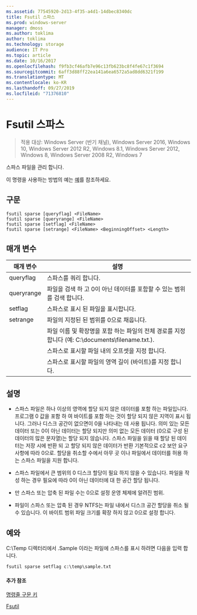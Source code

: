 ```yaml
---
ms.assetid: 77545920-2d13-4f35-a4d1-14dbec8340dc
title: Fsutil 스파스
ms.prod: windows-server
manager: dmoss
ms.author: toklima
author: toklima
ms.technology: storage
audience: IT Pro
ms.topic: article
ms.date: 10/16/2017
ms.openlocfilehash: f9fb3cf46afb7e96c13fb623bc8f4fe67c1f3694
ms.sourcegitcommit: 6aff3d88ff22ea141a6ea6572a5ad8dd6321f199
ms.translationtype: MT
ms.contentlocale: ko-KR
ms.lasthandoff: 09/27/2019
ms.locfileid: "71376810"
---
```

# <a name="fsutil-sparse"></a>Fsutil 스파스
>적용 대상: Windows Server (반기 채널), Windows Server 2016, Windows 10, Windows Server 2012 R2, Windows 8.1, Windows Server 2012, Windows 8, Windows Server 2008 R2, Windows 7

스파스 파일을 관리 합니다.

이 명령을 사용하는 방법의 예는 [예](#BKMK_examples)를 참조하세요.

## <a name="syntax"></a>구문

```
fsutil sparse [queryflag] <FileName>
fsutil sparse [queryrange] <FileName>
fsutil sparse [setflag] <FileName>
fsutil sparse [setrange] <FileName> <BeginningOffset> <Length>
```

## <a name="parameters"></a>매개 변수

|     매개 변수     |                                                    설명                                                    |
|-------------------|-------------------------------------------------------------------------------------------------------------------|
|     queryflag     |                                                  스파스를 쿼리 합니다.                                                  |
|    queryrange     |                        파일을 검색 하 고 0이 아닌 데이터를 포함할 수 있는 범위를 검색 합니다.                        |
|      setflag      |                                        스파스로 표시 된 파일을 표시합니다.                                        |
|     setrange      |                                   파일의 지정된 된 범위를 0으로 채웁니다.                                   |
|    <FileName>     | 파일 이름 및 확장명을 포함 하는 파일의 전체 경로를 지정 합니다 (예: C:\documents\filename.txt.). |
| <BeginningOffset> |                              스파스로 표시할 파일 내의 오프셋을 지정 합니다.                              |
|     <Length>      |                 스파스로 표시할 파일의 영역 길이 (바이트)를 지정 합니다.                 |

## <a name="remarks"></a>설명

-   스파스 파일은 하나 이상의 영역에 할당 되지 않은 데이터를 포함 하는 파일입니다. 프로그램 0 값을 포함 하 여 바이트를 포함 하는 것이 할당 되지 않은 지역이 표시 됩니다. 그러나 디스크 공간이 없으면이 0을 나타내는 데 사용 됩니다. 의미 있는 모든 데이터 또는 0이 아닌 데이터는 할당 되지만 의미 없는 모든 데이터 (0으로 구성 된 데이터의 많은 문자열)는 할당 되지 않습니다. 스파스 파일을 읽을 때 할당 된 데이터는 저장 시에 반환 되 고 할당 되지 않은 데이터가 반환 기본적으로 c2 보안 요구 사항에 따라 0으로. 할당을 취소할 수에서 아무 곳 이나 파일에서 데이터를 허용 하는 스파스 파일을 지원 합니다.

-   스파스 파일에서 큰 범위의 0 디스크 할당이 필요 하지 않을 수 있습니다. 파일을 작성 하는 경우 필요에 따라 0이 아닌 데이터에 대 한 공간 할당 됩니다.

-   만 스파스 또는 압축 된 파일 수는 0으로 설정 운영 체제에 알려진 범위.

-   파일이 스파스 또는 압축 된 경우 NTFS는 파일 내에서 디스크 공간 할당을 취소 될 수 있습니다. 이 바이트 범위 파일 크기를 확장 하지 않고 0으로 설정 합니다.

## <a name="BKMK_examples"></a>예와
C:\Temp 디렉터리에서 .Sample 이라는 파일에 스파스를 표시 하려면 다음을 입력 합니다.

```
fsutil sparse setflag c:\temp\sample.txt 
```

#### <a name="additional-references"></a>추가 참조
[명령줄 구문 키](Command-Line-Syntax-Key.md)

[Fsutil](Fsutil.md)


